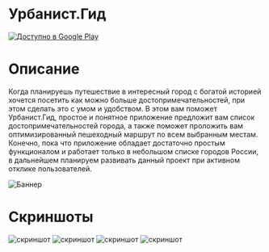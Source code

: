 # Урбанист.Гид
<a href='https://play.google.com/store/apps/details?id=com.lukianbat.urbanist.urbanist_guide&pcampaignid=pcampaignidMKT-Other-global-all-co-prtnr-py-PartBadge-Mar2515-1'><img alt='Доступно в Google Play' src='https://play.google.com/intl/en_us/badges/static/images/badges/ru_badge_web_generic.png'/></a>
# Описание
Когда планируешь путешествие в интересный город с богатой историей хочется посетить как можно больше достопримечательностей, при этом сделать это с умом и удобством. В этом вам поможет Урбанист.Гид, простое и понятное приложение предложит вам список достопримечательностей города, а также поможет проложить вам оптимизированный пешеходный маршрут по всем выбранным местам.
Конечно, пока что приложение обладает достаточно простым функционалом и работает только в небольшом списке городов России, в дальнейшем планируем развивать данный проект при активном отклике пользователей.  

![Баннер](https://github.com/LukianBat/urbanist-guide/blob/master/Group%204.png)  

# Скриншоты
![скриншот](https://github.com/LukianBat/urbanist-guide/blob/master/Screenshot_20190822-185228.png)
![скриншот](https://github.com/LukianBat/urbanist-guide/blob/master/Screenshot_20190822-232352.png)
![скриншот](https://github.com/LukianBat/urbanist-guide/blob/master/Screenshot_20190822-232407.png)
![скриншот](https://github.com/LukianBat/urbanist-guide/blob/master/Screenshot_20190822-232445.png)
